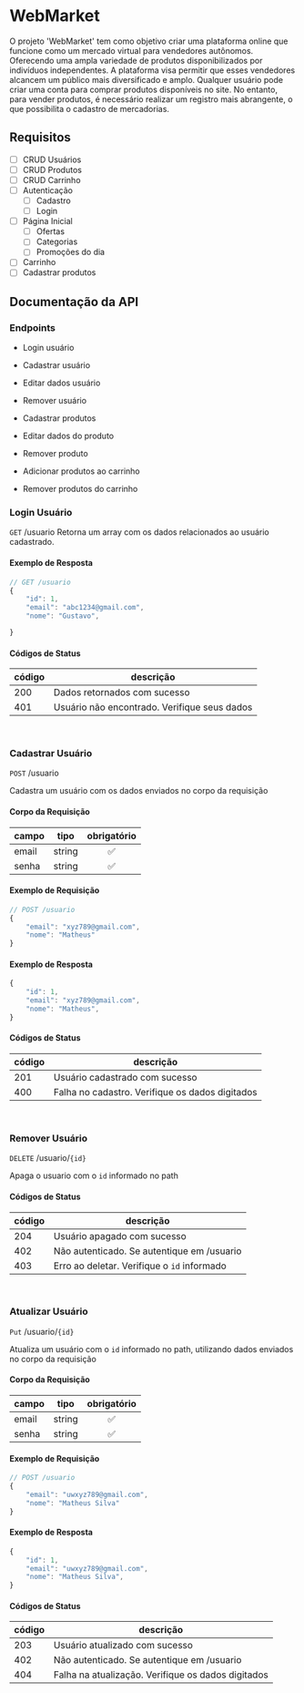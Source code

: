 # WebMarket

   O projeto 'WebMarket' tem como objetivo criar uma plataforma online que funcione como um mercado virtual para vendedores autônomos. Oferecendo uma ampla variedade de produtos disponibilizados por indivíduos independentes. A plataforma visa permitir que esses vendedores alcancem um público mais diversificado e amplo. 
    Qualquer usuário pode criar uma conta para comprar produtos disponíveis no site. No entanto, para vender produtos, é necessário realizar um registro mais abrangente, o que possibilita o cadastro de mercadorias.

## Requisitos

- [ ] CRUD Usuários
- [ ] CRUD Produtos
- [ ] CRUD Carrinho
- [ ] Autenticação
    - [ ] Cadastro
    - [ ] Login
- [ ] Página Inicial
    - [ ] Ofertas
    - [ ] Categorias
    - [ ] Promoções do dia
- [ ] Carrinho
- [ ] Cadastrar produtos

## Documentação da API

### Endpoints

- Login usuário
- Cadastrar usuário
- Editar dados usuário
- Remover usuário

- Cadastrar produtos
- Editar dados do produto
- Remover produto

- Adicionar produtos ao carrinho
- Remover produtos do carrinho

### Login Usuário

`GET` /usuario
Retorna um array com os dados relacionados ao usuário cadastrado.

#### Exemplo de Resposta

```js
// GET /usuario
{
    "id": 1,
    "email": "abc1234@gmail.com",
    "nome": "Gustavo",

}
```

#### Códigos de Status

|código|descrição
|------|---------
|200| Dados retornados com sucesso
|401| Usuário não encontrado. Verifique seus dados
<br>

### Cadastrar Usuário

`POST` /usuario

Cadastra um usuário com os dados enviados no corpo da requisição

#### Corpo da Requisição
|campo|tipo|obrigatório
|-----|----|:-----------:
|email|string|✅
|senha|string|✅

#### Exemplo de Requisição

```js
// POST /usuario
{
    "email": "xyz789@gmail.com",
    "nome": "Matheus"
}
```

#### Exemplo de Resposta

```js
{
    "id": 1,
    "email": "xyz789@gmail.com",
    "nome": "Matheus",
}
```
#### Códigos de Status

|código|descrição
|------|---------
|201| Usuário cadastrado com sucesso
|400| Falha no cadastro. Verifique os dados digitados
<br>

### Remover Usuário

`DELETE` /usuario/`{id}`

Apaga o usuario com o `id` informado no path

#### Códigos de Status

|código|descrição
|------|---------
|204| Usuário apagado com sucesso
|402| Não autenticado. Se autentique em /usuario
|403| Erro ao deletar. Verifique o `id` informado
<br>

### Atualizar Usuário

`Put` /usuario/`{id}`

Atualiza um usuário com o `id` informado no path, utilizando dados enviados no corpo da requisição

#### Corpo da Requisição
|campo|tipo|obrigatório
|-----|----|:-----------:
|email|string|✅
|senha|string|✅

#### Exemplo de Requisição

```js
// POST /usuario
{
    "email": "uwxyz789@gmail.com",
    "nome": "Matheus Silva"
}
```

#### Exemplo de Resposta

```js
{
    "id": 1,
    "email": "uwxyz789@gmail.com",
    "nome": "Matheus Silva",
}
```
#### Códigos de Status

|código|descrição
|------|---------
|203| Usuário atualizado com sucesso
|402| Não autenticado. Se autentique em /usuario
|404| Falha na atualização. Verifique os dados digitados